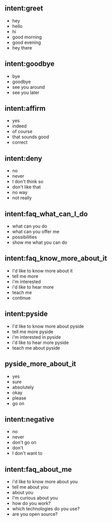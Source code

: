 ## intent:greet
- hey
- hello
- hi
- good morning
- good evening
- hey there

## intent:goodbye
- bye
- goodbye
- see you around
- see you later

## intent:affirm
- yes
- indeed
- of course
- that sounds good
- correct

## intent:deny
- no
- never
- I don't think so
- don't like that
- no way
- not really

## intent:faq_what_can_I_do
- what can you do
- what can you offer me
- possibilities
- show me what you can do

## intent:faq_know_more_about_it
- I'd like to know more about it
- tell me more
- i'm interested
- i'd like to hear more
- teach me
- continue

## intent:pyside
- I'd like to know more about pyside
- tell me more pyside
- i'm interested in pyside
- i'd like to hear more pyside
- teach me about pyside

## pyside_more_about_it
- yes
- sure
- absolutely
- okay
- please
- go on

## intent:negative
- no
- never
- don't go on
- don't
- I don't want to

## intent:faq_about_me
- i'd like to know more about you
- tell me about you
- about you
- I'm curious about you
- how do you work?
- which technologies do you use?
- are you open source?